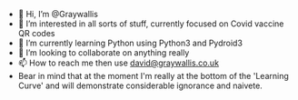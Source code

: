 - 👋 Hi, I’m @Graywallis
- 👀 I’m interested in all sorts of stuff, currently focused on Covid vaccine QR codes
- 🌱 I’m currently learning Python using Python3 and Pydroid3
- 💞️ I’m looking to collaborate on anything really
- 📫 How to reach me then use david@graywallis.co.uk
- Bear in mind that at the moment I'm really at the bottom of the 'Learning Curve' and will demonstrate considerable ignorance and naivete.
<!---
Graywallis/Graywallis is a ✨ special ✨ repository because its `README.md` (this file) appears on your GitHub profile.
You can click the Preview link to take a look at your changes.
--->
